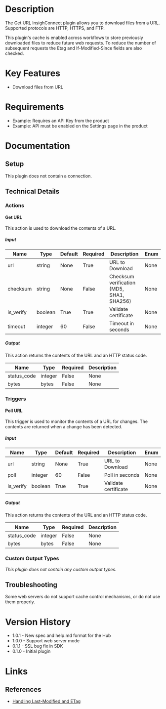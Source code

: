 # Description

The Get URL InsighConnect plugin allows you to download files from a URL. Supported protocols are HTTP, HTTPS, and FTP.

This plugin's cache is enabled across workflows to store previously downloaded files to reduce future web requests.
To reduce the number of subsequent requests the Etag and If-Modified-Since fields are also checked.

# Key Features

* Download files from URL

# Requirements

* Example: Requires an API Key from the product
* Example: API must be enabled on the Settings page in the product

# Documentation

## Setup

This plugin does not contain a connection.

## Technical Details

### Actions

#### Get URL

This action is used to download the contents of a URL.

##### Input

|Name|Type|Default|Required|Description|Enum|
|----|----|-------|--------|-----------|----|
|url|string|None|True|URL to Download|None|
|checksum|string|None|False|Checksum verification (MD5, SHA1, SHA256)|None|
|is_verify|boolean|True|True|Validate certificate|None|
|timeout|integer|60|False|Timeout in seconds|None|

##### Output

This action returns the contents of the URL and an HTTP status code.

|Name|Type|Required|Description|
|----|----|--------|-----------|
|status_code|integer|False|None|
|bytes|bytes|False|None|

### Triggers

#### Poll URL

This trigger is used to monitor the contents of a URL for changes. The contents are returned when a change has been detected.

##### Input

|Name|Type|Default|Required|Description|Enum|
|----|----|-------|--------|-----------|----|
|url|string|None|True|URL to Download|None|
|poll|integer|60|False|Poll in seconds|None|
|is_verify|boolean|True|True|Validate certificate|None|

##### Output

This action returns the contents of the URL and an HTTP status code.

|Name|Type|Required|Description|
|----|----|--------|-----------|
|status_code|integer|False|None|
|bytes|bytes|False|None|

### Custom Output Types

_This plugin does not contain any custom output types._

## Troubleshooting

Some web servers do not support cache control mechanisms, or do not use them properly.

# Version History

* 1.0.1 - New spec and help.md format for the Hub
* 1.0.0 - Support web server mode
* 0.1.1 - SSL bug fix in SDK
* 0.1.0 - Initial plugin

# Links

## References

* [Handling Last-Modified and ETag](http://www.diveintopython.net/http_web_services/etags.html)

